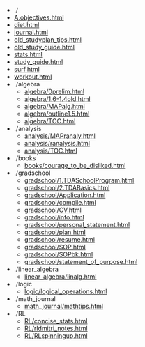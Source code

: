 * ./
* [A.objectives.html](html/A.objectives.html)
* [diet.html](html/diet.html)
* [journal.html](html/journal.html)
* [old_studyplan_tips.html](html/old_studyplan_tips.html)
* [old_study_guide.html](html/old_study_guide.html)
* [stats.html](html/stats.html)
* [study_guide.html](html/study_guide.html)
* [surf.html](html/surf.html)
* [workout.html](html/workout.html)
* ./algebra
  * [algebra/0prelim.html](html/algebra/0prelim.html)
  * [algebra/1.6-1.4old.html](html/algebra/1.6-1.4old.html)
  * [algebra/MAPalg.html](html/algebra/MAPalg.html)
  * [algebra/outline1.5.html](html/algebra/outline1.5.html)
  * [algebra/TOC.html](html/algebra/TOC.html)
* ./analysis
  * [analysis/MAPranaly.html](html/analysis/MAPranaly.html)
  * [analysis/ranalysis.html](html/analysis/ranalysis.html)
  * [analysis/TOC.html](html/analysis/TOC.html)
* ./books
  * [books/courage_to_be_disliked.html](html/books/courage_to_be_disliked.html)
* ./gradschool
  * [gradschool/1.TDASchoolProgram.html](html/gradschool/1.TDASchoolProgram.html)
  * [gradschool/2.TDABasics.html](html/gradschool/2.TDABasics.html)
  * [gradschool/Application.html](html/gradschool/Application.html)
  * [gradschool/compile.html](html/gradschool/compile.html)
  * [gradschool/CV.html](html/gradschool/CV.html)
  * [gradschool/info.html](html/gradschool/info.html)
  * [gradschool/personal_statement.html](html/gradschool/personal_statement.html)
  * [gradschool/plan.html](html/gradschool/plan.html)
  * [gradschool/resume.html](html/gradschool/resume.html)
  * [gradschool/SOP.html](html/gradschool/SOP.html)
  * [gradschool/SOPbk.html](html/gradschool/SOPbk.html)
  * [gradschool/statement_of_purpose.html](html/gradschool/statement_of_purpose.html)
* ./linear_algebra
  * [linear_algebra/linalg.html](html/linear_algebra/linalg.html)
* ./logic
  * [logic/logical_operations.html](html/logic/logical_operations.html)
* ./math_journal
  * [math_journal/mathtips.html](html/math_journal/mathtips.html)
* ./RL
  * [RL/concise_stats.html](html/RL/concise_stats.html)
  * [RL/rldmitri_notes.html](html/RL/rldmitri_notes.html)
  * [RL/RLspinningup.html](html/RL/RLspinningup.html)
